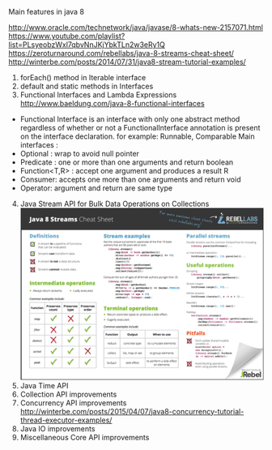 Main features in java 8

http://www.oracle.com/technetwork/java/javase/8-whats-new-2157071.html
https://www.youtube.com/playlist?list=PLsyeobzWxl7qbvNnJKjYbkTLn2w3eRy1Q
https://zeroturnaround.com/rebellabs/java-8-streams-cheat-sheet/
http://winterbe.com/posts/2014/07/31/java8-stream-tutorial-examples/

1. forEach() method in Iterable interface
2. default and static methods in Interfaces
3. Functional Interfaces and Lambda Expressions
   http://www.baeldung.com/java-8-functional-interfaces
 - Functional Interface is an interface with only one abstract method
   regardless of whether or not a FunctionalInterface annotation is present on the interface declaration.
   for example: Runnable, Comparable
  Main interfaces :
  - Optional : wrap to avoid null pointer
  - Predicate : one or more than one arguments and return boolean
  - Function<T,R> : accept one argument and produces a result R
  - Consumer: accepts one more than one arguments and return void
  - Operator: argument and return are same type
4. Java Stream API for Bulk Data Operations on Collections
   ![Stream summary](stream.png)
5. Java Time API
6. Collection API improvements
7. Concurrency API improvements
   http://winterbe.com/posts/2015/04/07/java8-concurrency-tutorial-thread-executor-examples/
8. Java IO improvements
10. Miscellaneous Core API improvements
